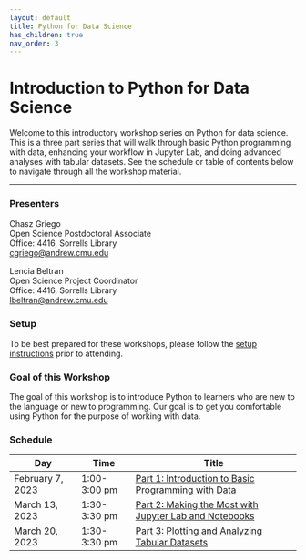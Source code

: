 ```yaml
---
layout: default
title: Python for Data Science
has_children: true
nav_order: 3
---
```


# Introduction to Python for Data Science

Welcome to this introductory workshop series on Python for data science. This is
a three part series that will walk through basic Python programming with data,
enhancing your workflow in Jupyter Lab, and doing advanced analyses with tabular
datasets. See the schedule or table of contents below to navigate through all
the workshop material.

____
### Presenters
Chasz Griego <a href='https://github.com/chaszg' target='_blank'><img src='../content/img/GitHub-Mark-custom.svg' style='width:15px; padding:0; border:none !important;'></a>  
Open Science Postdoctoral Associate  
Office: 4416, Sorrells Library  
[cgriego@andrew.cmu.edu](mailto:cgriego@andrew.cmu.edu)

Lencia Beltran <a href='https://github.com/lenciabeltran' target='_blank'><img src='../content/img/GitHub-Mark-custom.svg' style='width:15px; padding:0; border:none !important;'></a>  
Open Science Project Coordinator  
Office: 4416, Sorrells Library  
[lbeltran@andrew.cmu.edu](mailto:lbeltran@andrew.cmu.edu)

### Setup

To be best prepared for these workshops, please follow the [setup instructions](../Python_Series_Materials/setup)
prior to attending.

### Goal of this Workshop

The goal of this workshop is to introduce Python to learners who are new to the
language or new to programming. Our goal is to get you comfortable using Python
for the purpose of working with data.

### Schedule

| Day | Time | Title
| --- | --- | ---
| February 7, 2023 | 1:00-3:00 pm | [Part 1: Introduction to Basic Programming with Data](../Python_Series_Materials/part_1/part_1)
| March 13, 2023 | 1:30-3:30 pm | [Part 2: Making the Most with Jupyter Lab and Notebooks](../Python_Series_Materials/part_2/part_2)
| March 20, 2023 | 1:30-3:30 pm | [Part 3: Plotting and Analyzing Tabular Datasets](../Python_Series_Materials/part_3/part_3)
